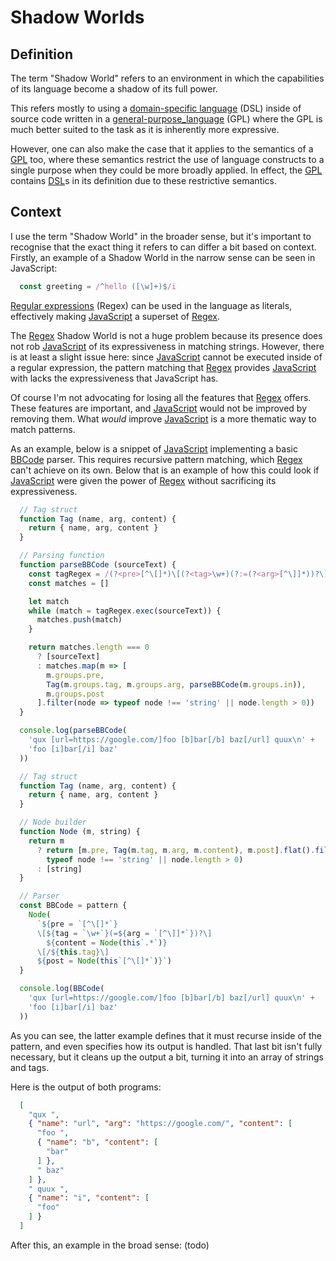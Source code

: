 # Shadow Worlds

## Definition

The term "Shadow World" refers to an environment in which the capabilities of its language become a shadow of its full power.

This refers mostly to using a [domain-specific language][DSL] (DSL) inside of source code written in a [general-purpose_language][GPL] (GPL) where the GPL is much better suited to the task as it is inherently more expressive.

However, one can also make the case that it applies to the semantics of a [GPL] too, where these semantics restrict the use of language constructs to a single purpose when they could be more broadly applied. In effect, the [GPL] contains [DSL]s in its definition due to these restrictive semantics.

## Context

I use the term "Shadow World" in the broader sense, but it's important to recognise that the exact thing it refers to can differ a bit based on context. Firstly, an example of a Shadow World in the narrow sense can be seen in JavaScript:

```js
  const greeting = /^hello ([\w]+)$/i
```

[Regular expressions][Regex] (Regex) can be used in the language as literals, effectively making [JavaScript] a superset of [Regex]. 

The [Regex] Shadow World is not a huge problem because its presence does not rob [JavaScript] of its expressiveness in matching strings. However, there is at least a slight issue here: since [JavaScript] cannot be executed inside of a regular expression, the pattern matching that [Regex] provides [JavaScript] with lacks the expressiveness that JavaScript has.

Of course I'm not advocating for losing all the features that [Regex] offers. These features are important, and [JavaScript] would not be improved by removing them. What *would* improve [JavaScript] is a more thematic way to match patterns. 

As an example, below is a snippet of [JavaScript] implementing a basic [BBCode] parser. This requires recursive pattern matching, which [Regex] can't achieve on its own. Below that is an example of how this could look if [JavaScript] were given the power of [Regex] without sacrificing its expressiveness.

```js
  // Tag struct
  function Tag (name, arg, content) {
    return { name, arg, content }
  }

  // Parsing function
  function parseBBCode (sourceText) {
    const tagRegex = /(?<pre>[^\[]*)\[(?<tag>\w+)(?:=(?<arg>[^\]]*))?\](?<in>.*)\[\/\2\](?<post>[^\[]*)/g
    const matches = []

    let match
    while (match = tagRegex.exec(sourceText)) { 
      matches.push(match)
    }

    return matches.length === 0
      ? [sourceText]
      : matches.map(m => [
        m.groups.pre, 
        Tag(m.groups.tag, m.groups.arg, parseBBCode(m.groups.in)),
        m.groups.post
      ].filter(node => typeof node !== 'string' || node.length > 0))
  }

  console.log(parseBBCode(
    'qux [url=https://google.com/]foo [b]bar[/b] baz[/url] quux\n' +
    'foo [i]bar[/i] baz'
  ))
```

```js
  // Tag struct
  function Tag (name, arg, content) {
    return { name, arg, content }
  }

  // Node builder
  function Node (m, string) {
    return m
      ? return [m.pre, Tag(m.tag, m.arg, m.content), m.post].flat().filter(node => 
        typeof node !== 'string' || node.length > 0) 
      : [string]
  }

  // Parser
  const BBCode = pattern {
    Node(
      `${pre = `[^\[]*`}
      \[${tag = `\w+`}(=${arg = `[^\]]*`})?\]
        ${content = Node(this`.*`)}
      \[/${this.tag}\]
      ${post = Node(this`[^\[]*`)}`)
  }

  console.log(BBCode(
    'qux [url=https://google.com/]foo [b]bar[/b] baz[/url] quux\n' +
    'foo [i]bar[/i] baz'
  ))
```

As you can see, the latter example defines that it must recurse inside of the pattern, and even specifies how its output is handled. That last bit isn't fully necessary, but it cleans up the output a bit, turning it into an array of strings and tags.

Here is the output of both programs:

```json
  [
    "qux ",
    { "name": "url", "arg": "https://google.com/", "content": [
      "foo ",
      { "name": "b", "content": [ 
        "bar"
      ] },
      " baz"
    ] },
    " quux ",
    { "name": "i", "content": [
      "foo"
    ] }
  ] 
```

After this, an example in the broad sense: (todo)

<!-- External Links -->
[BBCode]: https://en.wikipedia.org/wiki/BBCode
[DSL]: https://en.wikipedia.org/wiki/Domain-specific_language
[GPL]: https://en.wikipedia.org/wiki/General-purpose_language
[JavaScript]: https://en.wikipedia.org/wiki/JavaScript
[Regex]: https://en.wikipedia.org/wiki/Regular_expression